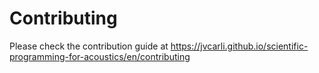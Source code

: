 # Contributing

Please check the contribution guide at
<https://jvcarli.github.io/scientific-programming-for-acoustics/en/contributing>
